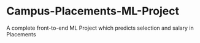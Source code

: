 # Campus-Placements-ML-Project
A complete front-to-end ML Project which predicts selection and salary in Placements
